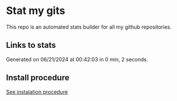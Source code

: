 # Stat my gits

This repo is an automated stats builder for all my github repositories.

## Links to stats


Generated on 06/21/2024 at 00:42:03 in 0 min, 2 seconds.

## Install procedure

[See instalation procedure](./src/install.md)
